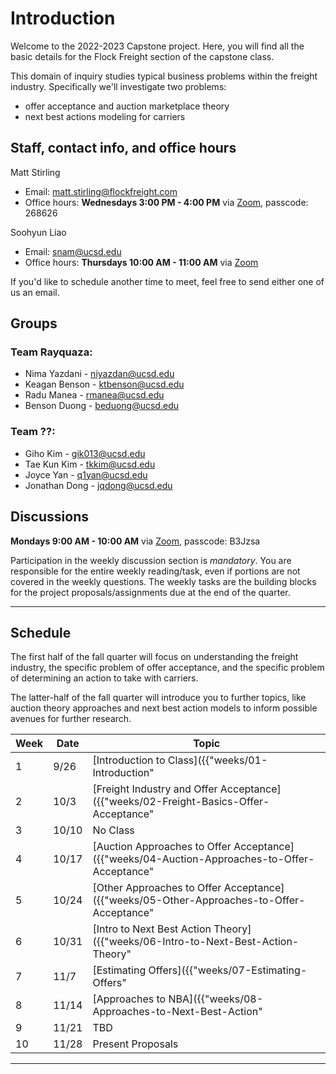# Introduction

Welcome to the 2022-2023 Capstone project. Here, you will find all the basic 
details for the Flock Freight section of the capstone class.

This domain of inquiry studies typical business problems within the freight 
industry. Specifically we'll investigate two problems:
* offer acceptance and auction marketplace theory
* next best actions modeling for carriers

## Staff, contact info, and office hours

Matt Stirling
* Email: matt.stirling@flockfreight.com
* Office hours: **Wednesdays 3:00 PM - 4:00 PM** via [Zoom](https://zoom.us/j/97306913184), passcode: 268626

Soohyun Liao
* Email: snam@ucsd.edu
* Office hours: **Thursdays 10:00 AM - 11:00 AM** via [Zoom](https://ucsd.zoom.us/j/97180914104) 

If you'd like to schedule another time to meet, feel free to send either one of us an email.

## Groups

### Team Rayquaza:
* Nima Yazdani - niyazdan@ucsd.edu
* Keagan Benson - ktbenson@ucsd.edu
* Radu Manea - rmanea@ucsd.edu
* Benson Duong - beduong@ucsd.edu

### Team ??:
* Giho Kim - gik013@ucsd.edu
* Tae Kun Kim - tkkim@ucsd.edu
* Joyce Yan - q1yan@ucsd.edu
* Jonathan Dong - jqdong@ucsd.edu

## Discussions

**Mondays 9:00 AM - 10:00 AM** via [Zoom](https://zoom.us/j/95627520847), passcode: B3Jzsa

Participation in the weekly discussion section is *mandatory*. You are 
responsible for the entire weekly reading/task, even if
portions are not covered in the weekly questions. The weekly tasks are
the building blocks for the project proposals/assignments due at the
end of the quarter.

---

## Schedule

The first half of the fall quarter will focus on understanding the 
freight industry, the specific problem of offer acceptance, and the specific
problem of determining an action to take with carriers. 

The latter-half of the fall quarter will introduce you to further topics,
like auction theory approaches and next best action models to inform possible
avenues for further research.

|Week|Date|Topic|
|--|--|--|
|1|9/26|[Introduction to Class]({{"weeks/01-Introduction" | absolute_url }})|
|2|10/3|[Freight Industry and Offer Acceptance]({{"weeks/02-Freight-Basics-Offer-Acceptance" | absolute_url }})|
|3|10/10|No Class
|4|10/17|[Auction Approaches to Offer Acceptance]({{"weeks/04-Auction-Approaches-to-Offer-Acceptance" | absolute_url }})|
|5|10/24|[Other Approaches to Offer Acceptance]({{"weeks/05-Other-Approaches-to-Offer-Acceptance" | absolute_url }})|
|6|10/31|[Intro to Next Best Action Theory]({{"weeks/06-Intro-to-Next-Best-Action-Theory" | absolute_url }})|
|7|11/7|[Estimating Offers]({{"weeks/07-Estimating-Offers" | absolute_url }})|
|8|11/14|[Approaches to NBA]({{"weeks/08-Approaches-to-Next-Best-Action" | absolute_url }})|
|9|11/21|TBD
|10|11/28|Present Proposals|

---
